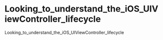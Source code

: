 # Looking_to_understand_the_iOS_UIViewController_lifecycle
Looking_to_understand_the_iOS_UIViewController_lifecycle
